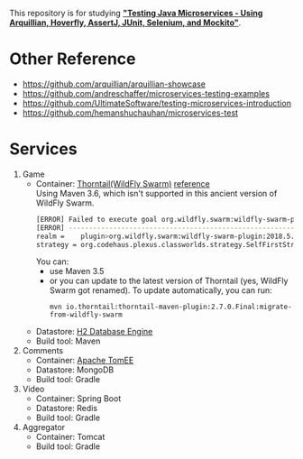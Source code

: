 This repository is for studying **["Testing Java Microservices - Using Arquillian, Hoverfly, AssertJ, JUnit, Selenium, and Mockito"](https://www.manning.com/books/testing-java-microservices)**.

# Other Reference

*  https://github.com/arquillian/arquillian-showcase
*  https://github.com/andreschaffer/microservices-testing-examples
*  https://github.com/UltimateSoftware/testing-microservices-introduction
*  https://github.com/hemanshuchauhan/microservices-test

# Services
1. Game  
    + Container: [Thorntail(WildFly Swarm)](https://thorntail.io/)
[reference](https://jaxenter.com/thorntail-version-2-1-0-final-148293.html )  
     Using Maven 3.6, which isn't supported in this ancient version of WildFly Swarm.
      ```bash
      [ERROR] Failed to execute goal org.wildfly.swarm:wildfly-swarm-plugin:2017.4.0:package (default) on project game: Execution default of goal org.wildfly.swarm:wildfly-swarm-plugin:2017.11.0:package failed: An API incompatibility was encountered while executing org.wildfly.swarm:wildfly-swarm-plugin:2017.11.0:package: java.lang.AbstractMethodError: null
      [ERROR] ----------------------------------------------------------------------------------------------------------
      realm =    plugin>org.wildfly.swarm:wildfly-swarm-plugin:2018.5.0
      strategy = org.codehaus.plexus.classworlds.strategy.SelfFirstStrategy
      ```
      You can:
      + use Maven 3.5
      + or you can update to the latest version of Thorntail (yes, WildFly Swarm got renamed).
        To update automatically, you can run:
        ```
        mvn io.thorntail:thorntail-maven-plugin:2.7.0.Final:migrate-from-wildfly-swarm
        ```
    + Datastore: [H2 Database Engine](http://www.h2database.com/html/main.html)
    + Build tool: Maven
2. Comments
    + Container: [Apache TomEE](http://tomee.apache.org/)
    + Datastore: MongoDB
    + Build tool: Gradle
3. Video
    + Container: Spring Boot
    + Datastore: Redis
    + Build tool: Gradle
4. Aggregator
    + Container: Tomcat
    + Build tool: Gradle

